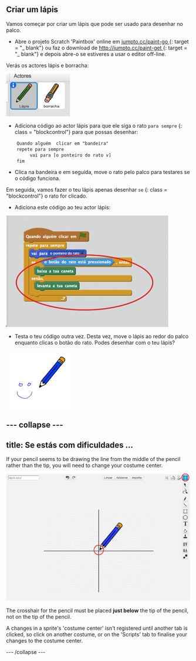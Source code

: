 ## Criar um lápis

Vamos começar por criar um lápis que pode ser usado para desenhar no palco.

+ Abre o projeto Scratch 'Paintbox' online em [ jumpto.cc/paint-go ](http://jumpto.cc/paint-go) {: target = "_ blank"} ou faz o download de [ http://jumpto.cc/paint-get ](http://jumpto.cc/paint-get) {: target = "_ blank"} e depois abre-o se estiveres a usar o editor off-line.

Verás os actores lápis e borracha:

![screenshot](images/paint-starter.png)

+ Adiciona código ao actor lápis para que ele siga o rato ` para sempre ` {: class = "blockcontrol"} para que possas desenhar:

```blocks
    Quando alguém  clicar em "bandeira"
    repete para sempre
         vai para [o ponteiro do rato v] 
    fim
```

+ Clica na bandeira e em seguida, move o rato pelo palco para testares se o código funciona.

Em seguida, vamos fazer o teu lápis apenas desenhar ` se ` {: class = "blockcontrol"} o rato for clicado.

+ Adiciona este código ao teu actor lápis:

![screenshot](images/paint-pencil-draw-code.png)

+ Testa o teu código outra vez. Desta vez, move o lápis ao redor do palco enquanto clicas o botão do rato. Podes desenhar com o teu lápis?

![screenshot](images/paint-draw.png)

## \--- collapse \---

## title: Se estás com dificuldades ...

If your pencil seems to be drawing the line from the middle of the pencil rather than the tip, you will need to change your costume center.

![Costume center](images/costume-center.png)

The crosshair for the pencil must be placed **just below** the tip of the pencil, not on the tip of the pencil.

A changes in a sprite's 'costume center' isn't registered until another tab is clicked, so click on another costume, or on the 'Scripts' tab to finalise your changes to the costume center.

\--- /collapse \---